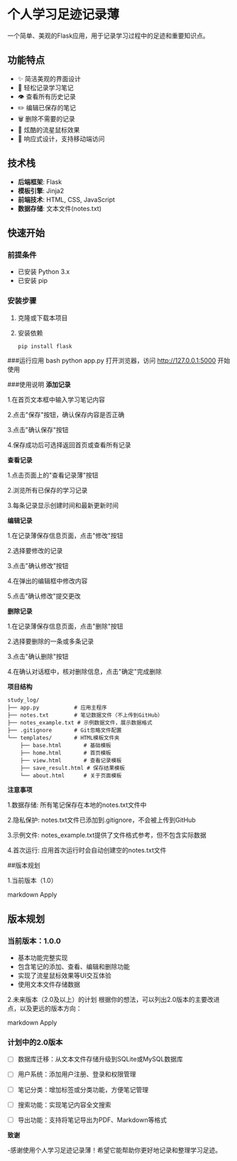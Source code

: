 # 个人学习足迹记录薄

一个简单、美观的Flask应用，用于记录学习过程中的足迹和重要知识点。

## 功能特点
- ✨ 简洁美观的界面设计
- 📝 轻松记录学习笔记
- 👁️ 查看所有历史记录
- ✏️ 编辑已保存的笔记
- 🗑️ 删除不需要的记录
- 🌟 炫酷的流星鼠标效果
- 📱 响应式设计，支持移动端访问

## 技术栈
- **后端框架**: Flask
- **模板引擎**: Jinja2
- **前端技术**: HTML, CSS, JavaScript
- **数据存储**: 文本文件(notes.txt)

## 快速开始

### 前提条件
- 已安装 Python 3.x
- 已安装 pip

### 安装步骤
1. 克隆或下载本项目

2. 安装依赖
   ```bash
   pip install flask
   
###运行应用
bash
python app.py
打开浏览器，访问 http://127.0.0.1:5000 开始使用

###使用说明
**添加记录**


1.在首页文本框中输入学习笔记内容


2.点击"保存"按钮，确认保存内容是否正确


3.点击"确认保存"按钮


4.保存成功后可选择返回首页或查看所有记录

**查看记录**


1.点击页面上的"查看记录薄"按钮


2.浏览所有已保存的学习记录


3.每条记录显示创建时间和最新更新时间



**编辑记录**


1.在记录薄保存信息页面，点击"修改"按钮


2.选择要修改的记录


3.点击"确认修改"按钮


4.在弹出的编辑框中修改内容


5.点击"确认修改"提交更改


**删除记录**


1.在记录薄保存信息页面，点击"删除"按钮


2.选择要删除的一条或多条记录


3.点击"确认删除"按钮


4.在确认对话框中，核对删除信息，点击"确定"完成删除



**项目结构**
   ```plainText
   study_log/
   ├── app.py           # 应用主程序
   ├── notes.txt        # 笔记数据文件（不上传到GitHub）
   ├── notes_example.txt # 示例数据文件，展示数据格式
   ├── .gitignore       # Git忽略文件配置
   └── templates/       # HTML模板文件夹
       ├── base.html       # 基础模板
       ├── home.html       # 首页模板
       ├── view.html       # 查看记录模板
       ├── save_result.html # 保存结果模板
       └── about.html      # 关于页面模板
   ```
    
**注意事项**


1.数据存储: 所有笔记保存在本地的notes.txt文件中


2.隐私保护: notes.txt文件已添加到.gitignore，不会被上传到GitHub


3.示例文件: notes_example.txt提供了文件格式参考，但不包含实际数据


4.首次运行: 应用首次运行时会自动创建空的notes.txt文件


##版本规划

1.当前版本（1.0）

markdown
Apply
## 版本规划

### 当前版本：1.0.0
- 基本功能完整实现
- 包含笔记的添加、查看、编辑和删除功能
- 实现了流星鼠标效果等UI交互体验
- 使用文本文件存储数据



2.未来版本（2.0及以上）的计划
根据你的想法，可以列出2.0版本的主要改进点，以及更远的版本方向：


markdown
Apply
### 计划中的2.0版本
- [ ] 数据库迁移：从文本文件存储升级到SQLite或MySQL数据库
- [ ] 用户系统：添加用户注册、登录和权限管理
- [ ] 笔记分类：增加标签或分类功能，方便笔记管理
- [ ] 搜索功能：实现笔记内容全文搜索
- [ ] 导出功能：支持将笔记导出为PDF、Markdown等格式



**致谢**


-感谢使用个人学习足迹记录薄！希望它能帮助你更好地记录和整理学习足迹。

